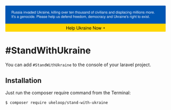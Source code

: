 [![Stand With Ukraine](https://raw.githubusercontent.com/vshymanskyy/StandWithUkraine/main/banner2-direct.svg)](https://vshymanskyy.github.io/StandWithUkraine/)

# \#StandWithUkraine

You can add `#StandWithUkraine` to the console of your laravel project.

## Installation

Just run the composer require command from the Terminal:

```bash
$ composer require ukeloop/stand-with-ukraine
```
